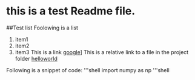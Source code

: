 # this is a test Readme file.

##Test list
Foolowing is a list
1. item1
2. item2
3. item3
  This is a link [google](https://www.google.com/)]
  This is a relative link to a file in the project folder
  [helloworld](~/scripts/01-helloworld.py)

  Following is a snippet of code:
  '''shell
  import numpy as np
  '''shell
